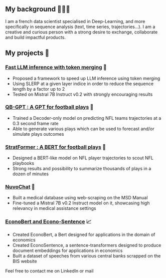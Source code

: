 ## My background 👨🏼‍💻
 I am a french data scientist specialised in Deep-Learning, and more specifically in sequence analysis (text, time series, trajectories...). I am a creative and curious person with a strong desire to exchange, collaborate and build impactful products.

## My projects 📒
### [Fast LLM inference with token merging](https://github.com/samchaineau/llm_slerp_generation) 🤙
- Proposed a framework to speed up LLM inference using token merging
- Using SLERP at a given layer indice in order to reduce the sequence length by a factor up to 2
- Tested on Mistral 7B Instruct v0.2 with strongly encouraging results

### [QB-GPT : A GPT for football plays](https://github.com/samchaineau/QB-GPT) 🏈
- Trained a Decoder-only model on predicting NFL teams trajectories at a 0.3 second frame rate
- Able to generate various plays which can be used to forecast and/or simulate plays outcomes

### [StratFormer : A BERT for football plays](https://github.com/samchaineau/StratFormer) 🏈
- Designed a BERT-like model on NFL player trajectories to scout NFL playbooks
- Strong results and possibility to summarize thousands of plays in a dozen of minutes

### [NuvoChat](https://huggingface.co/collections/nuvocare/nuvochat-65eeb989a735404e87ba733e) 🏥
- Built a medical database using web-scraping on the MSD Manual
- Fine-tuned a Mistral 7B v0.2 Instruct model on it, showcasing high relevancy in medical assistance settings

### [EconoBert and Econo-Sentence](https://huggingface.co/collections/samchain/nlp-for-economics-6620f064bfe7fdb2c5e12459) 📈
- Created EconoBert, a Bert designed for applications in the domain of economics
- Created EconoSentence, a sentence-transformers designed to produce document embeddings for applications in economics
- Built a dataset of speeches from various central banks scrapped on the BIS website

Feel free to contact me on LinkedIn or mail
